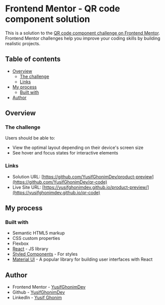 # Frontend Mentor - QR code component solution

This is a solution to the [QR code component challenge on Frontend Mentor](https://www.frontendmentor.io/challenges/qr-code-component-iux_sIO_H). Frontend Mentor challenges help you improve your coding skills by building realistic projects.

## Table of contents

- [Overview](#overview)
  - [The challenge](#the-challenge)
  - [Links](#links)
- [My process](#my-process)
  - [Built with](#built-with)
- [Author](#author)

## Overview

### The challenge

Users should be able to:

- View the optimal layout depending on their device's screen size
- See hover and focus states for interactive elements

### Links

- Solution URL: [https://github.com/YusifGhonimDev/product-preview](https://github.com/YusifGhonimDev/qr-code)
- Live Site URL: [https://yusifghonimdev.github.io/product-preview/](https://yusifghonimdev.github.io/qr-code)

## My process

### Built with

- Semantic HTML5 markup
- CSS custom properties
- Flexbox
- [React](https://reactjs.org/) - JS library
- [Styled Components](https://styled-components.com/) - For styles
- [Material UI](https://mui.com/core/) - A popular library for building user interfaces with React

## Author

- Frontend Mentor - [YusifGhonimDev](https://www.frontendmentor.io/profile/YusifGhonimDev)
- Github - [YusifGhonimDev](https://github.com/YusifGhonimDev)
- LinkedIn - [Yusif Ghonim](https://www.linkedin.com/in/yusifghonim/)
